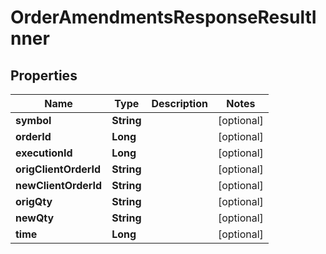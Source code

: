 

# OrderAmendmentsResponseResultInner


## Properties

| Name | Type | Description | Notes |
|------------ | ------------- | ------------- | -------------|
|**symbol** | **String** |  |  [optional] |
|**orderId** | **Long** |  |  [optional] |
|**executionId** | **Long** |  |  [optional] |
|**origClientOrderId** | **String** |  |  [optional] |
|**newClientOrderId** | **String** |  |  [optional] |
|**origQty** | **String** |  |  [optional] |
|**newQty** | **String** |  |  [optional] |
|**time** | **Long** |  |  [optional] |



